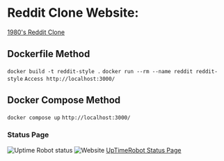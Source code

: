 # Reddit Clone Website:

[1980's Reddit Clone](https://redditfed.dev.alxrg.com/)

## Dockerfile Method
`docker build -t reddit-style .`
`docker run --rm --name reddit reddit-style`
`Access http://localhost:3000/`

## Docker Compose Method
`docker compose up`
`http://localhost:3000/`


### Status Page
![Uptime Robot status](https://img.shields.io/uptimerobot/status/m795416241-e502dfff7b6e6402344af15d)
![Website](https://img.shields.io/website?url=https%3A%2F%2Fredditfed.dev.alxrg.com)
[UpTimeRobot Status Page](https://stats.uptimerobot.com/ZxWl5SPQAR)

